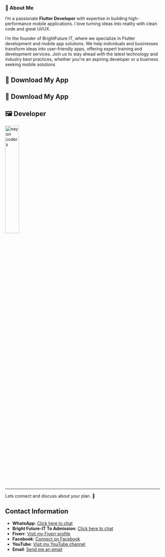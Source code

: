 

### 👋 About Me   
I’m a passionate **Flutter Developer** with expertise in building high-performance mobile applications. I love turning ideas into reality with clean code and great UI/UX.  

I’m the founder of BrightFuture IT, where we specialize in Flutter development and mobile app solutions. We help individuals and businesses transform ideas into user-friendly apps, offering expert training and development services. Join us to stay ahead with the latest technology and industry best practices, whether you're an aspiring developer or a business seeking mobile solutions

[//]: # ()
[//]: # (## ✨ Features  )

[//]: # (1. **🔐 Login**: Secure login for users and vendors.  )

[//]: # (2. **📝 Registration**: Simple registration process for new users and vendors.  )

[//]: # (3. **📊 Dashboard**: User-friendly dashboard to manage bookings and car listings.  )

[//]: # (4. **🚘 Car Details**: View car details with rental options – Hourly, Daily, Weekly, and Monthly.  )

[//]: # (5. **👤 Profile Management**: Users can update their profile and manage their bookings. )

[//]: # (6. **👤 Email Verify**: Users can verify email. untill they can not request )

[//]: # (7. **👤 Account Verify**: Users&#40;Deriver&#41; must need upload thire Driving licese to verify thire acount )

[//]: # (<p> And more......</p>)

## 📲 Download My App
## 📲 Download My App

[//]: # ()
[//]: # (<p align="center">)

[//]: # (  <!-- <a href="https://play.google.com/store/apps/details?id=your.app.id">)

[//]: # (    <img src="https://upload.wikimedia.org/wikipedia/commons/7/78/Google_Play_Store_badge_EN.svg" width="100" heght="100"/>)

[//]: # (  </a> -->)

[//]: # (  <a href="https://apps.apple.com/be/app/all-one-autos/id1658612267">)

[//]: # (    <img src="https://www.nicepng.com/png/detail/17-179971_itunes-app-store-logo.png" width="100" heght="100"/>)

[//]: # (  </a>)

[//]: # (</p>)

## 🖼️ Developer

  <img src="assets/images/nayon.coders.png" alt="nayon coders" width="30%"/>







---
Lets connect and discuss about your plan. 🚀

## Contact Information

- **WhatsApp**: [Click here to chat](https://wa.me/+8801814569747)
- **Bright Future-IT To Admission**: [Click here to chat](https://wa.me/+8801728871234)
- **Fiverr**: [Visit my Fiverr profile](https://www.fiverr.com/programme_web)
- **Facebook**: [Connect on Facebook](https://www.facebook.com/nami.coders/)
- **YouTube**: [Visit my YouTube channel](https://www.youtube.com/@nayon-coders)
- **Email**: [Send me an email](mailto:nayon.coders@gmail.com)

  
